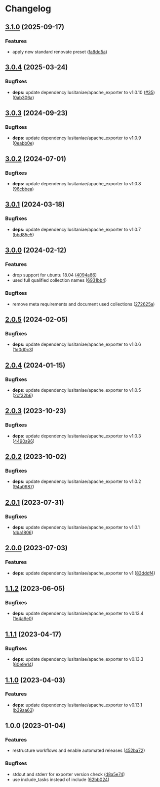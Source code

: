 # Changelog

## [3.1.0](https://github.com/rolehippie/apache/compare/v3.0.4...v3.1.0) (2025-09-17)


### Features

* apply new standard renovate preset ([fa8dd5a](https://github.com/rolehippie/apache/commit/fa8dd5a63e823a55022075518d9d199ee895f3ec))

## [3.0.4](https://github.com/rolehippie/apache/compare/v3.0.3...v3.0.4) (2025-03-24)


### Bugfixes

* **deps:** update dependency lusitaniae/apache_exporter to v1.0.10 ([#35](https://github.com/rolehippie/apache/issues/35)) ([0ab306a](https://github.com/rolehippie/apache/commit/0ab306a03f1c2b6c8997cff0f9d7e99652365374))

## [3.0.3](https://github.com/rolehippie/apache/compare/v3.0.2...v3.0.3) (2024-09-23)


### Bugfixes

* **deps:** update dependency lusitaniae/apache_exporter to v1.0.9 ([0eabb0e](https://github.com/rolehippie/apache/commit/0eabb0e4ea3034f2a06441d208f4cc8f87e8b493))

## [3.0.2](https://github.com/rolehippie/apache/compare/v3.0.1...v3.0.2) (2024-07-01)


### Bugfixes

* **deps:** update dependency lusitaniae/apache_exporter to v1.0.8 ([96cbbea](https://github.com/rolehippie/apache/commit/96cbbea20a827a646289803174b0b3657e39cc56))

## [3.0.1](https://github.com/rolehippie/apache/compare/v3.0.0...v3.0.1) (2024-03-18)


### Bugfixes

* **deps:** update dependency lusitaniae/apache_exporter to v1.0.7 ([bbd85e5](https://github.com/rolehippie/apache/commit/bbd85e5ef8ef37588db0c5c4c5d1e9fd8abc0926))

## [3.0.0](https://github.com/rolehippie/apache/compare/v2.0.5...v3.0.0) (2024-02-12)


### Features

* drop support for ubuntu 18.04 ([4094a86](https://github.com/rolehippie/apache/commit/4094a869dbd72ed8f6494f2560b49048a2f98bca))
* used full qualified collection names ([6931bb4](https://github.com/rolehippie/apache/commit/6931bb4abb1f968efc9fb71b6f1dab59d5af425e))


### Bugfixes

* remove meta requirements and document used collections ([272625a](https://github.com/rolehippie/apache/commit/272625aa77dfe2c6a296c41e1584dd871b08c9ca))

## [2.0.5](https://github.com/rolehippie/apache/compare/v2.0.4...v2.0.5) (2024-02-05)


### Bugfixes

* **deps:** update dependency lusitaniae/apache_exporter to v1.0.6 ([1d0d0c3](https://github.com/rolehippie/apache/commit/1d0d0c3eeb6b905c66b5d88d7bd1125601a6c5d5))

## [2.0.4](https://github.com/rolehippie/apache/compare/v2.0.3...v2.0.4) (2024-01-15)


### Bugfixes

* **deps:** update dependency lusitaniae/apache_exporter to v1.0.5 ([2cf32b6](https://github.com/rolehippie/apache/commit/2cf32b61e3eaeacf04276f004d65758243ea333a))

## [2.0.3](https://github.com/rolehippie/apache/compare/v2.0.2...v2.0.3) (2023-10-23)


### Bugfixes

* **deps:** update dependency lusitaniae/apache_exporter to v1.0.3 ([4490a96](https://github.com/rolehippie/apache/commit/4490a96dd4fd81faa90726709b2ccea19c596adc))

## [2.0.2](https://github.com/rolehippie/apache/compare/v2.0.1...v2.0.2) (2023-10-02)


### Bugfixes

* **deps:** update dependency lusitaniae/apache_exporter to v1.0.2 ([94a0987](https://github.com/rolehippie/apache/commit/94a09870aa629ad10c87f202cbb0953276d3db68))

## [2.0.1](https://github.com/rolehippie/apache/compare/v2.0.0...v2.0.1) (2023-07-31)


### Bugfixes

* **deps:** update dependency lusitaniae/apache_exporter to v1.0.1 ([dba1806](https://github.com/rolehippie/apache/commit/dba18060dad49845f59ce4bb13e48793ea3306f0))

## [2.0.0](https://github.com/rolehippie/apache/compare/v1.1.2...v2.0.0) (2023-07-03)


### Features

* **deps:** update dependency lusitaniae/apache_exporter to v1 ([83dddf4](https://github.com/rolehippie/apache/commit/83dddf431299a1b317f8d22434cdbb2bf72eb8ee))

## [1.1.2](https://github.com/rolehippie/apache/compare/v1.1.1...v1.1.2) (2023-06-05)


### Bugfixes

* **deps:** update dependency lusitaniae/apache_exporter to v0.13.4 ([1e4a9e0](https://github.com/rolehippie/apache/commit/1e4a9e0832e207e36716e9b017d26e575b26fe05))

## [1.1.1](https://github.com/rolehippie/apache/compare/v1.1.0...v1.1.1) (2023-04-17)


### Bugfixes

* **deps:** update dependency lusitaniae/apache_exporter to v0.13.3 ([60e9e14](https://github.com/rolehippie/apache/commit/60e9e14efaf858e1b955fc135b426edda8a20be9))

## [1.1.0](https://github.com/rolehippie/apache/compare/v1.0.0...v1.1.0) (2023-04-03)


### Features

* **deps:** update dependency lusitaniae/apache_exporter to v0.13.1 ([b39aa63](https://github.com/rolehippie/apache/commit/b39aa63b342f5ac51559f0ef19125ed613719ead))

## 1.0.0 (2023-01-04)


### Features

* restructure workflows and enable automated releases ([452ba72](https://github.com/rolehippie/apache/commit/452ba72414c484e0964adfde0cc4b35e39f531df))


### Bugfixes

* stdout and stderr for exporter version check ([d8a5e74](https://github.com/rolehippie/apache/commit/d8a5e746ce8fda104d641b4a688f936e59b9d0be))
* use include_tasks instead of include ([62bb024](https://github.com/rolehippie/apache/commit/62bb024348b4e386676df7a86b4370e96b0943d8))
